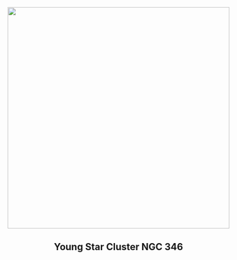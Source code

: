 
<p align="center"><img src="https://apod.nasa.gov/apod/image/2301/jwst-ngc346-800.png" width="500" height="500"></p>
<h2 align="center"> Young Star Cluster NGC 346 </h2>
